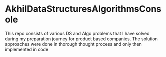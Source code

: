 # AkhilDataStructuresAlgorithmsConsole

This repo consists of various DS and Algo problems that I have solved during my preparation journey for product based companies. The solution approaches were done in thorough thought process and only then implemented in code
